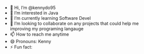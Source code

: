 - 👋 Hi, I’m @kennydo95
- 👀 I’m interested in Java
- 🌱 I’m currently learning Software Devel
- 💞️ I’m looking to collaborate on any projects that could help me improving my programing langauge
- 📫 How to reach me anytime
- 😄 Pronouns: Kenny
- ⚡ Fun fact: 

<!---
kennydo95/kennydo95 is a ✨ special ✨ repository because its `README.md` (this file) appears on your GitHub profile.
You can click the Preview link to take a look at your changes.
--->
